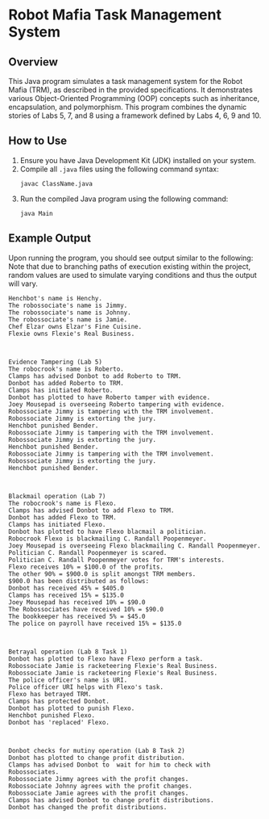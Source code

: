 # Robot Mafia Task Management System

## Overview

This Java program simulates a task management system for the Robot Mafia (TRM), as described in the provided specifications. It demonstrates various Object-Oriented Programming (OOP) concepts such as inheritance, encapsulation, and polymorphism. This program combines the dynamic stories of Labs 5, 7, and 8 using a framework defined by Labs 4, 6, 9 and 10.

## How to Use
1. Ensure you have Java Development Kit (JDK) installed on your system.
2. Compile all `.java` files using the following command syntax:
   ```
   javac ClassName.java
    ```
3. Run the compiled Java program using the following command:
   ```
   java Main
   ```

## Example Output

Upon running the program, you should see output similar to the following:
Note that due to branching paths of execution existing within the project, random values are used to simulate varying conditions and thus the output will vary.

```
Henchbot's name is Henchy.
The robossociate's name is Jimmy.
The robossociate's name is Johnny.
The robossociate's name is Jamie.
Chef Elzar owns Elzar's Fine Cuisine.
Flexie owns Flexie's Real Business.



Evidence Tampering (Lab 5)
The robocrook's name is Roberto.
Clamps has advised Donbot to add Roberto to TRM.
Donbot has added Roberto to TRM.
Clamps has initiated Roberto.
Donbot has plotted to have Roberto tamper with evidence.
Joey Mousepad is overseeing Roberto tampering with evidence.
Robossociate Jimmy is tampering with the TRM involvement.
Robossociate Jimmy is extorting the jury.
Henchbot punished Bender.
Robossociate Jimmy is tampering with the TRM involvement.
Robossociate Jimmy is extorting the jury.
Henchbot punished Bender.
Robossociate Jimmy is tampering with the TRM involvement.
Robossociate Jimmy is extorting the jury.
Henchbot punished Bender.



Blackmail operation (Lab 7)
The robocrook's name is Flexo.
Clamps has advised Donbot to add Flexo to TRM.
Donbot has added Flexo to TRM.
Clamps has initiated Flexo.
Donbot has plotted to have Flexo blacmail a politician.
Robocrook Flexo is blackmailing C. Randall Poopenmeyer.
Joey Mousepad is overseeing Flexo blackmailing C. Randall Poopenmeyer.
Politician C. Randall Poopenmeyer is scared.
Politician C. Randall Poopenmeyer votes for TRM's interests.
Flexo receives 10% = $100.0 of the profits.
The other 90% = $900.0 is split amongst TRM members.
$900.0 has been distributed as follows:
Donbot has received 45% = $405.0
Clamps has received 15% = $135.0
Joey Mousepad has received 10% = $90.0
The Robossociates have received 10% = $90.0
The bookkeeper has received 5% = $45.0
The police on payroll have received 15% = $135.0



Betrayal operation (Lab 8 Task 1)
Donbot has plotted to Flexo have Flexo perform a task.
Robossociate Jamie is racketeering Flexie's Real Business.
Robossociate Jamie is racketeering Flexie's Real Business.
The police officer's name is URI.
Police officer URI helps with Flexo's task.
Flexo has betrayed TRM.
Clamps has protected Donbot.
Donbot has plotted to punish Flexo.
Henchbot punished Flexo.
Donbot has 'replaced' Flexo.



Donbot checks for mutiny operation (Lab 8 Task 2)
Donbot has plotted to change profit distribution.
Clamps has advised Donbot to  wait for him to check with Robossociates.
Robossociate Jimmy agrees with the profit changes.
Robossociate Johnny agrees with the profit changes.
Robossociate Jamie agrees with the profit changes.
Clamps has advised Donbot to change profit distributions.
Donbot has changed the profit distributions.
```
